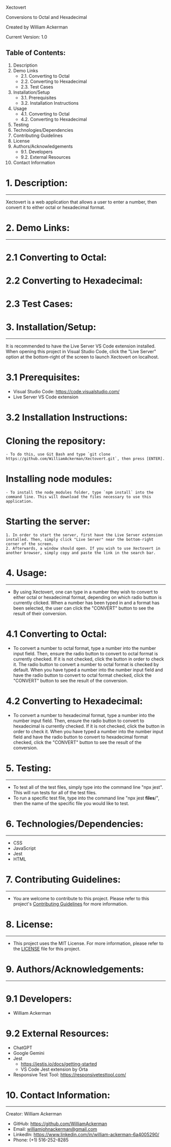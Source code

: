 Xectovert

Conversions to Octal and Hexadecimal

Created by William Ackerman

Current Version: 1.0

Table of Contents:
-----------------------------------------------
1. Description
2. Demo Links
    - 2.1. Converting to Octal
    - 2.2. Converting to Hexadecimal
    - 2.3. Test Cases
3. Installation/Setup
    - 3.1. Prerequisites
    - 3.2. Installation Instructions
4. Usage
    - 4.1. Converting to Octal
    - 4.2. Converting to Hexadecimal
5. Testing
6. Technologies/Dependencies
7. Contributing Guidelines
8. License
9. Authors/Acknowledgements
    - 9.1. Developers
    - 9.2. External Resources
10. Contact Information

# 1. Description:
-----------------------------------------------
Xectovert is a web application that allows a user to enter a number, then convert it to either octal or hexadecimal format.

# 2. Demo Links:
-----------------------------------------------
# 2.1 Converting to Octal:
# 2.2 Converting to Hexadecimal: 
# 2.3 Test Cases:

# 3. Installation/Setup:
-----------------------------------------------
It is recommended to have the Live Server VS Code extension installed. When opening this project in Visual Studio Code, click the "Live Server" option at the bottom-right of the screen to launch Xectovert on localhost.

# 3.1 Prerequisites:

- Visual Studio Code: https://code.visualstudio.com/
- Live Server VS Code extension

# 3.2 Installation Instructions:

# Cloning the repository:
    - To do this, use Git Bash and type `git clone https://github.com/WilliamAckerman/Xectovert.git`, then press [ENTER].

# Installing node modules:
    - To install the node_modules folder, type `npm install` into the command line. This will download the files necessary to use this application.

# Starting the server:
    1. In order to start the server, first have the Live Server extension installed. Then, simply click "Live Server" near the bottom-right corner of the screen.
    2. Afterwards, a window should open. If you wish to use Xectovert in another browser, simply copy and paste the link in the search bar.

# 4. Usage:
-----------------------------------------------
- By using Xectovert, one can type in a number they wish to convert to either octal or hexadecimal format, depending on which radio button is currently clicked. When a number has been typed in and a format has been selected, the user can click the "CONVERT" button to see the result of their conversion.

# 4.1 Converting to Octal:

- To convert a number to octal format, type a number into the number input field. Then, ensure the radio button to convert to octal format is currently checked. If it is not checked, click the button in order to check it. The radio button to convert a number to octal format is checked by default. When you have typed a number into the number input field and have the radio button to convert to octal format checked, click the "CONVERT" button to see the result of the conversion.

# 4.2 Converting to Hexadecimal:

- To convert a number to hexadecimal format, type a number into the number input field. Then, ensure the radio button to convert to hexadecimal is currently checked. If it is not checked, click the button in order to check it. When you have typed a number into the number input field and have the radio button to convert to hexadecimal format checked, click the "CONVERT" button to see the result of the conversion.

# 5. Testing:
-----------------------------------------------
- To test all of the test files, simply type into the command line "npx jest". This will run tests for all of the test files.
- To run a specific test file, type into the command line "npx jest __files__/", then the name of the specific file you would like to test.

# 6. Technologies/Dependencies:
-----------------------------------------------
- CSS
- JavaScript
- Jest
- HTML

# 7. Contributing Guidelines:
-----------------------------------------------
- You are welcome to contribute to this project. Please refer to this project's [Contributing Guidelines](CONTRIBUTING.md) for more information.

# 8. License:
-----------------------------------------------
- This project uses the MIT License. For more information, please refer to the [LICENSE](LICENSE) file for this project.

# 9. Authors/Acknowledgements:
-----------------------------------------------
# 9.1 Developers:
- William Ackerman

# 9.2 External Resources:
- ChatGPT
- Google Gemini
- Jest
    - https://jestjs.io/docs/getting-started
    - VS Code Jest extension by Orta
- Responsive Test Tool: https://responsivetesttool.com/

# 10. Contact Information:
-----------------------------------------------
Creator: William Ackerman
- GitHub: https://github.com/WilliamAckerman
- Email: williamjohnackerman@gmail.com
- LinkedIn: https://www.linkedin.com/in/william-ackerman-6a4005290/
- Phone: (+1) 516-252-8285
